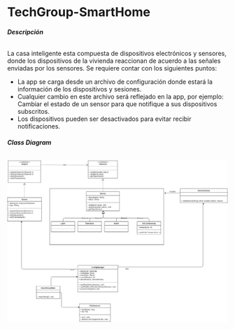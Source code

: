 # TechGroup-SmartHome
###### **Descripción**

La casa inteligente esta compuesta de dispositivos electrónicos y sensores, donde los dispositivos de la
vivienda reaccionan de acuerdo a las señales enviadas por los sensores.
Se requiere contar con los siguientes puntos:
- La app se carga desde un archivo de configuración donde estará la información de los
dispositivos y sesiones.
- Cualquier cambio en este archivo será reflejado en la app, por ejemplo: Cambiar el estado de un
sensor para que notifique a sus dispositivos subscritos.
- Los dispositivos pueden ser desactivados para evitar recibir notificaciones.

###### **Class Diagram**

![Class Diagram](SmartHome_ClassDiagram.png)